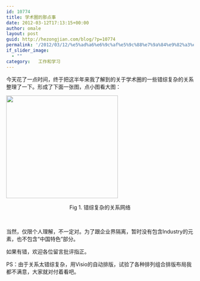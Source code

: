 ```yaml
---
id: 10774
title: 学术圈的那点事
date: 2012-03-12T17:13:15+00:00
author: omale
layout: post
guid: http://hezongjian.com/blog/?p=10774
permalink: '/2012/03/12/%e5%ad%a6%e6%9c%af%e5%9c%88%e7%9a%84%e9%82%a3%e7%82%b9%e4%ba%8b/'
if_slider_image:
  - ""
category:   工作和学习  
---
```

今天花了一点时间，终于把这半年来我了解到的关于学术圈的一些错综复杂的关系整理了一下。形成了下面一张图，点小图看大图：

[<img class="aligncenter size-medium wp-image-10775" title="r" src="/uploads/2012/03/r-300x276.png" alt="" width="300" height="276" srcset="/uploads/2012/03/r-300x276.png 300w, /uploads/2012/03/r-768x708.png 768w, /uploads/2012/03/r.png 828w" sizes="(max-width: 300px) 100vw, 300px" />](/uploads/2012/03/r.png)

<p style="text-align: center;">
  Fig 1. 错综复杂的关系网络
</p>

&nbsp;

当然，仅限个人理解，不一定对。为了跟企业界隔离，暂时没有包含Industry的元素，也不包含“中国特色”部分。

如果有错，欢迎各位留言批评指正。

PS：由于关系太错综复杂，用Visio的自动排版，试验了各种排列组合排版布局我都不满意，大家就对付着看吧。